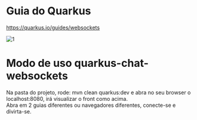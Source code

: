 # Guia do Quarkus
https://quarkus.io/guides/websockets

![1](https://i.imgur.com/G7e9XgH.png)

# Modo de uso quarkus-chat-websockets
Na pasta do projeto, rode:  mvn clean quarkus:dev e abra no seu browser o localhost:8080, irá visualizar o front como acima. <br>
Abra em 2 guias diferentes ou navegadores diferentes, conecte-se e divirta-se.
